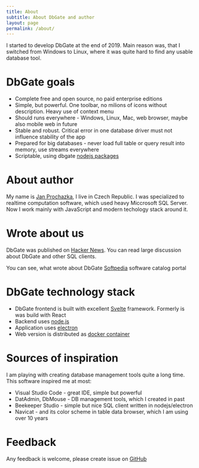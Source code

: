 ```yaml
---
title: About
subtitle: About DbGate and author
layout: page
permalink: /about/
---
```


I started to develop DbGate at the end of 2019. Main reason was, that I switched from Windows to Linux, where it was quite hard to find any usable database tool.

# DbGate goals

- Complete free and open source, no paid enterprise editions
- Simple, but powerful. One toolbar, no milions of icons without description. Heavy use of context menu
- Should runs everywhere - Windows, Linux, Mac, web browser, maybe also mobile web in future
- Stable and robust. Critical error in one database driver must not influence stability of the app
- Prepared for big databases - never load full table or query result into memory, use streams everywhere
- Scriptable, using dbgate [nodejs packages](https://www.npmjs.com/package/dbgate-api)

# About author

My name is [Jan Prochazka](https://github.com/janproch/), I live in Czech Republic. I was specialized to realtime computation software, which used heavy Miccrosoft SQL Server. Now I work mainly with JavaScript and modern techology stack around it.

# Wrote about us

DbGate was published on [Hacker News](https://news.ycombinator.com/item?id=26899100). You can read large discussion about DbGate and other SQL clients.

You can see, what wrote about DbGate [Softpedia](https://www.softpedia.com/get/Internet/Servers/Database-Utils/DbGate.shtml) software catalog portal

# DbGate technology stack

- DbGate frontend is built with excellent [Svelte](https://svelte.dev) framework. Formerly is was build with React
- Backend uses [node.js](https://nodejs.org/)
- Application uses [electron](https://www.electronjs.org/)
- Web version is distributed as [docker container](https://hub.docker.com/repository/docker/dbgate/dbgate)

# Sources of inspiration

I am playing with creating database management tools quite a long time. This software inspired me at most:

- Visual Studio Code - great IDE, simple but powerful
- DatAdmin, DbMouse - DB management tools, which I created in past
- Beekeeper Studio - simple but nice SQL client written in nodejs/electron
- Navicat - and its color scheme in table data browser, which I am using over 10 years

# Feedback

Any feedback is welcome, please create issue on [GitHub](https://github.com/dbgate/dbgate/issues/new/choose)
